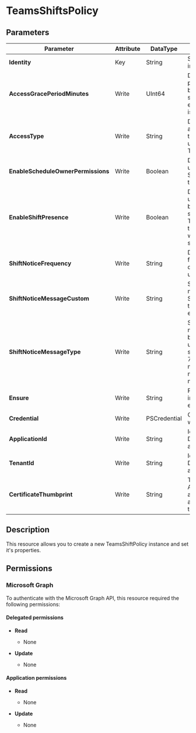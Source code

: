 ﻿# TeamsShiftsPolicy

## Parameters

| Parameter | Attribute | DataType | Description | Allowed Values |
| --- | --- | --- | --- | --- |
| **Identity** | Key | String | Specifies the policy instance name | |
| **AccessGracePeriodMinutes** | Write | UInt64 | Determines the grace period time in minutes between when the first shift starts or last shift ends and when access is blocked | |
| **AccessType** | Write | String | Determines the Teams access type granted to the user. Today, only unrestricted access to Teams app is supported. | `UnrestrictedAccess_TeamsApp` |
| **EnableScheduleOwnerPermissions** | Write | Boolean | Determines whether a user can manage a Shifts schedule as a team member. | |
| **EnableShiftPresence** | Write | Boolean | Determines whether a user is given shift-based presence (On shift, Off shift, or Busy). This must be set in order to have any off shift warning message-specific settings. | |
| **ShiftNoticeFrequency** | Write | String | Determines the frequency of warning dialog displayed when user opens Teams. | `Always`, `ShowOnceOnChange`, `Never` |
| **ShiftNoticeMessageCustom** | Write | String | Specifies a custom message. Must set ShiftNoticeMessageType to 'CustomMessage' to enforce this | |
| **ShiftNoticeMessageType** | Write | String | Specifies the warning message is shown in the blocking dialog when a user access Teams off shift hours. Select one of 7 Microsoft provided messages, a default message or a custom message. | `DefaultMessage`, `Message1`, `Message2`, `Message3`, `Message4`, `Message5`, `Message6`, `Message7`, `CustomMessage` |
| **Ensure** | Write | String | Present ensures the instance exists, absent ensures it is removed. | `Present`, `Absent` |
| **Credential** | Write | PSCredential | Credentials of the workload's Admin | |
| **ApplicationId** | Write | String | Id of the Azure Active Directory application to authenticate with. | |
| **TenantId** | Write | String | Id of the Azure Active Directory tenant used for authentication. | |
| **CertificateThumbprint** | Write | String | Thumbprint of the Azure Active Directory application's authentication certificate to use for authentication. | |


## Description

This resource allows you to create a new TeamsShiftPolicy instance and set it's properties.

## Permissions

### Microsoft Graph

To authenticate with the Microsoft Graph API, this resource required the following permissions:

#### Delegated permissions

- **Read**

    - None

- **Update**

    - None

#### Application permissions

- **Read**

    - None

- **Update**

    - None


